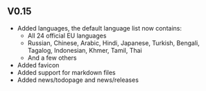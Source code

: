 V0.15
----

- Added languages, the default language list now contains:
    - All 24 official EU languages
    - Russian, Chinese, Arabic, Hindi, Japanese, Turkish, Bengali, Tagalog, Indonesian, Khmer, Tamil, Thai 
    - And a few others
- Added favicon    
- Added support for markdown files
- Added news/todopage and news/releases
